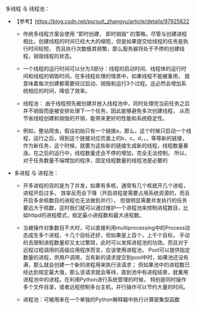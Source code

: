 多线程 与 线程池：
- 【参考】https://blog.csdn.net/pursuit_zhangyu/article/details/97925622
    - 传统多线程方案会使用 “即时创建， 即时销毁” 的策略。尽管与创建进程相比，创建线程的时间已经大大的缩短，但是如果提交给线程的任务是执行时间较短，
    而且执行次数极其频繁，那么服务器将处于不停的创建线程，销毁线程的状态。

    - 一个线程的运行时间可以分为3部分：线程的启动时间、线程体的运行时间和线程的销毁时间。在多线程处理的情景中，如果线程不能被重用，
    就意味着每次创建都需要经过启动、销毁和运行3个过程。这必然会增加系统相应的时间，降低了效率。

    - 线程池：
    由于线程预先被创建并放入线程池中，同时处理完当前任务之后并不销毁而是被安排处理下一个任务，因此能够避免多次创建线程，
    从而节省线程创建和销毁的开销，能带来更好的性能和系统稳定性。

    - 例如，整站爬虫，假设初始只有一个链接a，那么，这个时候只启动一个线程，运行之后，得到这个链接对应页面上的b，c，d，，，等等新的链接，
    作为新任务，这个时候，就要为这些新的链接生成新的线程，线程数量暴涨。在之后的运行中，线程数量还会不停的增加，完全无法控制。
    所以，对于任务数量不端增加的程序，固定线程数量的线程池是必要的


- 多进程 与 进程池：
    - 开多进程的目的是为了并发，如果有多核，通常有几个核就开几个进程，进程开启过多，
    效率反而会下降（开启进程是需要占用系统资源的，而且开启多余核数目的进程也无法做到并行），
    但很明显需要并发执行的任务要远大于核数，这时我们就可以通过维护一个进程池来控制进程数目，比如httpd的进程模式，规定最小进程数和最大进程数。  
    - 当被操作对象数目不大时，可以直接利用multiprocessing中的Process动态成生多个进程，十几个目标还好，但如果是上百个，上千个目标，
    手动的去限制进程数量却又太过繁琐，此时可以发挥进程池的功效。而且对于远程过程调用的高级应用程序而言，应该使用进程池，
    Pool可以提供指定数量的进程，供用户调用，当有新的请求提交到pool中时，如果池还没有满，那么就会创建一个新的进程用来执行该请求；
    但如果池中的进程数已经达到规定最大值，那么该请求就会等待，直到池中有进程结束，就重用进程池中的进程。在利用Python进行系统管理的时候，
    特别是同时操作多个文件目录，或者远程控制多台主机，并行操作可以节约大量的时间。
    
    - 进程池：可被用来在一个单独的Python解释器中执行计算密集型函数
